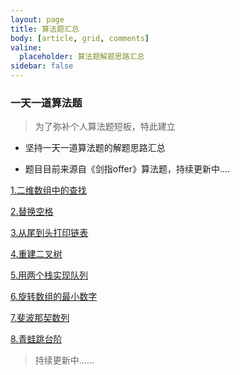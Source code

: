 ```yaml
---
layout: page
title: 算法题汇总
body: [article, grid, comments]
valine:
  placeholder: 算法题解题思路汇总
sidebar: false
---
```


### 一天一道算法题

> 为了弥补个人算法题短板，特此建立

- 坚持一天一道算法题的解题思路汇总 

- 题目目前来源自《剑指offer》算法题，持续更新中....

[1.二维数组中的查找](http://joyohub.com/2020/03/18/coding/coding-1)

[2.替换空格](http://joyohub.com/2020/03/20/coding/coding2/)

[3.从尾到头打印链表](http://joyohub.com/2020/03/21/coding/coding-3/)

[4.重建二叉树](http://joyohub.com/2020/03/22/coding/coding-4/)

[5.用两个栈实现队列](http://joyohub.com/2020/03/23/coding/coding-5/)

[6.旋转数组的最小数字](http://joyohub.com/2020/03/24/coding/coding-6/)

[7.斐波那契数列](http://joyohub.com/2020/03/25/coding/coding-7/)

[8.青蛙跳台阶](http://joyohub.com/2020/03/26/coding/coding-8/)

> 持续更新中......


